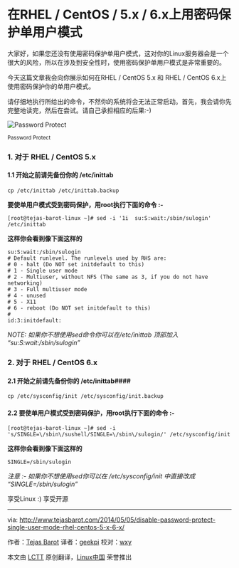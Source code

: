 在RHEL / CentOS / 5.x / 6.x上用密码保护单用户模式
================================================================================
大家好，如果您还没有使用密码保护单用户模式，这对你的Linux服务器会是一个很大的风险，所以在涉及到安全性时，使用密码保护单用户模式是非常重要的。

今天这篇文章我会向你展示如何在RHEL / CentOS 5.x 和 RHEL / CentOS 6.x上使用密码保护你的单用户模式。

请仔细地执行所给出的命令，不然你的系统将会无法正常启动。首先，我会请你先完整地读完，然后在尝试。请自己承担相应的后果:-) 

![Password Protect](http://www.tejasbarot.com/wp-content/uploads//password-300x140.jpg)

<small>Password Protect</small>

### 1. 对于 RHEL / CentOS 5.x ###

#### 1.1 开始之前请先备份你的 /etc/inittab ####

    cp /etc/inittab /etc/inittab.backup

**要使单用户模式受到密码保护，用root执行下面的命令 :-**

    [root@tejas-barot-linux ~]# sed -i '1i  su:S:wait:/sbin/sulogin' /etc/inittab

**这样你会看到像下面这样的**

    su:S:wait:/sbin/sulogin
    # Default runlevel. The runlevels used by RHS are:
    # 0 - halt (Do NOT set initdefault to this)
    # 1 - Single user mode
    # 2 - Multiuser, without NFS (The same as 3, if you do not have networking)
    # 3 - Full multiuser mode
    # 4 - unused
    # 5 - X11
    # 6 - reboot (Do NOT set initdefault to this)
    #
    id:3:initdefault:

*NOTE: 如果你不想使用sed命令你可以在/etc/inittab 顶部加入 “su:S:wait:/sbin/sulogin”*

### 2. 对于 RHEL / CentOS 6.x ###

#### 2.1 开始之前请先备份你的 /etc/inittab####

    cp /etc/sysconfig/init /etc/sysconfig/init.backup

#### 2.2 要使单用户模式受到密码保护，用root执行下面的命令 :- ####

    [root@tejas-barot-linux ~]# sed -i 's/SINGLE=\/sbin\/sushell/SINGLE=\/sbin\/sulogin/' /etc/sysconfig/init

**这样你会看到像下面这样的**

    SINGLE=/sbin/sulogin

*注意 :- 如果你不想使用sed你可以在 /etc/sysconfig/init 中直接改成 “SINGLE=/sbin/sulogin”*

享受Linux :) 享受开源

--------------------------------------------------------------------------------

via: http://www.tejasbarot.com/2014/05/05/disable-password-protect-single-user-mode-rhel-centos-5-x-6-x/

作者：[Tejas Barot][a]
译者：[geekpi](https://github.com/geekpi)
校对：[wxy](https://github.com/wxy)

本文由 [LCTT](https://github.com/LCTT/TranslateProject) 原创翻译，[Linux中国](http://linux.cn/) 荣誉推出

[a]:https://plus.google.com/+TejasBarot